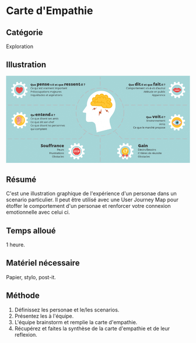 Carte d'Empathie
===

Catégorie
---
Exploration

Illustration
---
![Carte d'empathie](../assets/img/empathie.png)

Résumé
---
C'est une illustration graphique de l'expérience d'un personae dans un scenario particulier. Il peut être utilisé avec une User Journey Map pour étoffer le comportement d'un personae et renforcer votre connexion emotionnelle avec celui ci.

Temps alloué
---
1 heure.

Matériel nécessaire
---
Papier, stylo, post-it.

Méthode
---
1. Définissez les personae et le/les scenarios.
2. Présentez les à l'équipe. 
3. L'équipe brainstorm et remplie la carte d'empathie.
4. Récupérez et faites la synthèse de la carte d'empathie et de leur reflexion.
